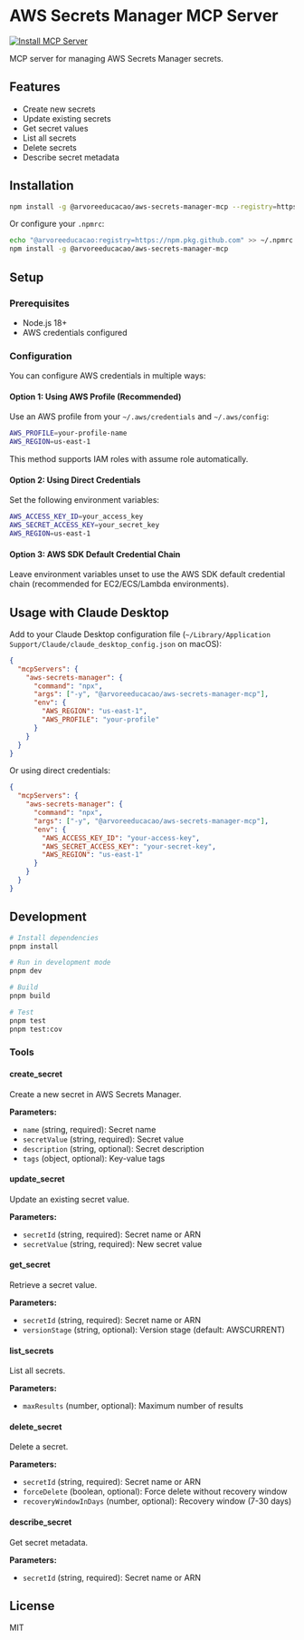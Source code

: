 # AWS Secrets Manager MCP Server

[![Install MCP Server](https://cursor.com/deeplink/mcp-install-dark.svg)](https://cursor.com/en/install-mcp?name=aws-secrets-manager-mcp&registry=https://npm.pkg.github.com&packageName=@arvoreeducacao/aws-secrets-manager-mcp)

MCP server for managing AWS Secrets Manager secrets.

## Features

- Create new secrets
- Update existing secrets
- Get secret values
- List all secrets
- Delete secrets
- Describe secret metadata

## Installation

```bash
npm install -g @arvoreeducacao/aws-secrets-manager-mcp --registry=https://npm.pkg.github.com
```

Or configure your `.npmrc`:

```bash
echo "@arvoreeducacao:registry=https://npm.pkg.github.com" >> ~/.npmrc
npm install -g @arvoreeducacao/aws-secrets-manager-mcp
```

## Setup

### Prerequisites

- Node.js 18+
- AWS credentials configured

### Configuration

You can configure AWS credentials in multiple ways:

#### Option 1: Using AWS Profile (Recommended)

Use an AWS profile from your `~/.aws/credentials` and `~/.aws/config`:

```bash
AWS_PROFILE=your-profile-name
AWS_REGION=us-east-1
```

This method supports IAM roles with assume role automatically.

#### Option 2: Using Direct Credentials

Set the following environment variables:

```bash
AWS_ACCESS_KEY_ID=your_access_key
AWS_SECRET_ACCESS_KEY=your_secret_key
AWS_REGION=us-east-1
```

#### Option 3: AWS SDK Default Credential Chain

Leave environment variables unset to use the AWS SDK default credential chain (recommended for EC2/ECS/Lambda environments).

## Usage with Claude Desktop

Add to your Claude Desktop configuration file (`~/Library/Application Support/Claude/claude_desktop_config.json` on macOS):

```json
{
  "mcpServers": {
    "aws-secrets-manager": {
      "command": "npx",
      "args": ["-y", "@arvoreeducacao/aws-secrets-manager-mcp"],
      "env": {
        "AWS_REGION": "us-east-1",
        "AWS_PROFILE": "your-profile"
      }
    }
  }
}
```

Or using direct credentials:

```json
{
  "mcpServers": {
    "aws-secrets-manager": {
      "command": "npx",
      "args": ["-y", "@arvoreeducacao/aws-secrets-manager-mcp"],
      "env": {
        "AWS_ACCESS_KEY_ID": "your-access-key",
        "AWS_SECRET_ACCESS_KEY": "your-secret-key",
        "AWS_REGION": "us-east-1"
      }
    }
  }
}
```

## Development

```bash
# Install dependencies
pnpm install

# Run in development mode
pnpm dev

# Build
pnpm build

# Test
pnpm test
pnpm test:cov
```

### Tools

#### create_secret

Create a new secret in AWS Secrets Manager.

**Parameters:**

- `name` (string, required): Secret name
- `secretValue` (string, required): Secret value
- `description` (string, optional): Secret description
- `tags` (object, optional): Key-value tags

#### update_secret

Update an existing secret value.

**Parameters:**

- `secretId` (string, required): Secret name or ARN
- `secretValue` (string, required): New secret value

#### get_secret

Retrieve a secret value.

**Parameters:**

- `secretId` (string, required): Secret name or ARN
- `versionStage` (string, optional): Version stage (default: AWSCURRENT)

#### list_secrets

List all secrets.

**Parameters:**

- `maxResults` (number, optional): Maximum number of results

#### delete_secret

Delete a secret.

**Parameters:**

- `secretId` (string, required): Secret name or ARN
- `forceDelete` (boolean, optional): Force delete without recovery window
- `recoveryWindowInDays` (number, optional): Recovery window (7-30 days)

#### describe_secret

Get secret metadata.

**Parameters:**

- `secretId` (string, required): Secret name or ARN

## License

MIT
